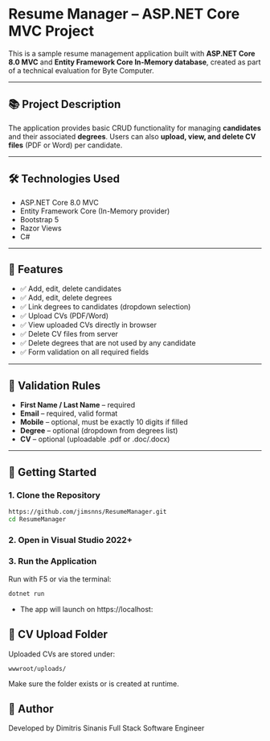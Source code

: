 # Resume Manager – ASP.NET Core MVC Project

This is a sample resume management application built with **ASP.NET Core 8.0 MVC** and **Entity Framework Core In-Memory database**, created as part of a technical evaluation for Byte Computer.

---

## 📚 Project Description

The application provides basic CRUD functionality for managing **candidates** and their associated **degrees**. Users can also **upload, view, and delete CV files** (PDF or Word) per candidate.

---

## 🛠️ Technologies Used

- ASP.NET Core 8.0 MVC
- Entity Framework Core (In-Memory provider)
- Bootstrap 5
- Razor Views
- C#

---

## 📁 Features

- ✅ Add, edit, delete candidates
- ✅ Add, edit, delete degrees
- ✅ Link degrees to candidates (dropdown selection)
- ✅ Upload CVs (PDF/Word)
- ✅ View uploaded CVs directly in browser
- ✅ Delete CV files from server
- ✅ Delete degrees that are not used by any candidate
- ✅ Form validation on all required fields

---

## 🧪 Validation Rules

- **First Name / Last Name** – required
- **Email** – required, valid format
- **Mobile** – optional, must be exactly 10 digits if filled
- **Degree** – optional (dropdown from degrees list)
- **CV** – optional (uploadable .pdf or .doc/.docx)

---

## 🚀 Getting Started

### 1. Clone the Repository
```bash
https://github.com/jimsnns/ResumeManager.git
cd ResumeManager
```

### 2. Open in Visual Studio 2022+

### 3. Run the Application
Run with F5 or via the terminal:
```bash
dotnet run
```
- The app will launch on https://localhost:<port>

## 📂 CV Upload Folder

Uploaded CVs are stored under:

``` wwwroot/uploads/ ```

Make sure the folder exists or is created at runtime.

## 👤 Author
Developed by Dimitris Sinanis
Full Stack Software Engineer
